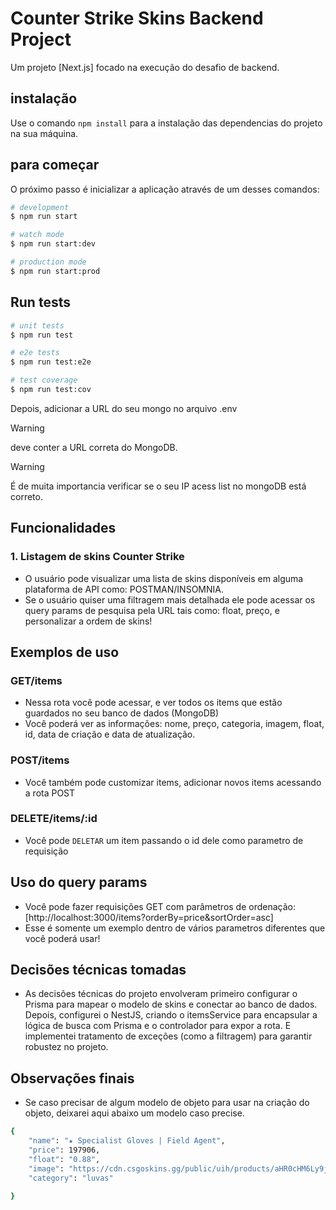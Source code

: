 # Counter Strike Skins Backend Project

Um projeto [Next.js] focado na execução do desafio de backend.

## instalação

Use o comando `npm install` para a instalação das dependencias do projeto na sua máquina.

## para começar

O próximo passo é inicializar a aplicação através de um desses comandos:

```bash
# development
$ npm run start

# watch mode
$ npm run start:dev

# production mode
$ npm run start:prod
```

## Run tests

```bash
# unit tests
$ npm run test

# e2e tests
$ npm run test:e2e

# test coverage
$ npm run test:cov
```

Depois, adicionar a URL do seu mongo no arquivo .env

> [!WARNING]
> deve conter a URL correta do MongoDB.

> [!WARNING]
> É de muita importancia verificar se o seu IP acess list no mongoDB está correto.

## Funcionalidades

### 1. Listagem de skins Counter Strike
   - O usuário pode visualizar uma lista de skins disponíveis em alguma plataforma de API como: POSTMAN/INSOMNIA.
   - Se o usuário quiser uma filtragem mais detalhada ele pode acessar os query params de pesquisa pela URL tais como: float, preço, e personalizar a ordem de skins!

## Exemplos de uso

### GET/items
  - Nessa rota você pode acessar, e ver todos os items que estão guardados no seu banco de dados (MongoDB)
  - Você poderá ver as informações: nome, preço, categoria, imagem, float, id, data de criação e data de atualização.

### POST/items
  - Você também pode customizar items, adicionar novos items acessando a rota POST

### DELETE/items/:id
  - Você pode `DELETAR` um item passando o id dele como parametro de requisição  
   
## Uso do query params
  - Você pode fazer requisições GET com parâmetros de ordenação: [http://localhost:3000/items?orderBy=price&sortOrder=asc]
  - Esse é somente um exemplo dentro de vários parametros diferentes que você poderá usar!

## Decisões técnicas tomadas

 - As decisões técnicas do projeto envolveram primeiro configurar o Prisma para mapear o modelo de skins e conectar ao banco de dados. Depois, configurei
   o NestJS, criando o itemsService para encapsular a lógica de busca com Prisma e o controlador para expor a rota. E implementei tratamento de exceções
   (como a filtragem) para garantir robustez no projeto.

## Observações finais

 - Se caso precisar de algum modelo de objeto para usar na criação do objeto, deixarei aqui abaixo um modelo caso precise.
``` bash
{
    "name": "★ Specialist Gloves | Field Agent",
    "price": 197906,
    "float": "0.88",
    "image": "https://cdn.csgoskins.gg/public/uih/products/aHR0cHM6Ly9jb21tdW5pdHkuY2xvdWRmbGFyZS5zdGVhbXN0YXRpYy5jb20vZWNvbm9teS9pbWFnZS8tOWE4MWRsV0x3SjJVVUdjVnNfbnNWdHpkT0VkdFd3S0daWkxRSFR4RFo3STU2S1UwWnd3bzROVVg0b0ZKWkVITGJYSDVBcGVPNFltbGh4WVFrbkNSdkNvMDREQVExaDNMQVZidjZteEZBQnMzT1hOWWdKUl9ObTFuWUdIbnVUZ0RMM1RuMVJkNGNKNW5xZVdwdHZ6aWd5Ml9VdHNOV0h4ZG9mQmNBYzVZRm5SX1ZhOGt1em1nc1c1djVuT21uUm12WFVqLXotRHlJcl9jMWlG/auto/auto/85/notrim/c21d39bf06b9953121651e9727d6780d.webp",
    "category": "luvas"

}
```